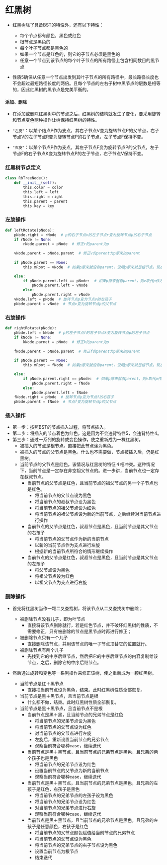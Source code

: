 
# 红黑树

* 红黑树除了具备BST的特性外，还有以下特性：
    * 每个节点都有颜色，黑色或红色
    * 根节点是黑色的
    * 每个叶子节点都是黑色的
    * 如果一个节点是红色的，则它的子节点必须是黑色的
    * 任意一个节点到该节点的每个叶子节点的所有路径上包含相同数目的黑节点

* 性质5确保从任意一个节点出发到其叶子节点的所有路径中，最长路径长度也不会超过最短路径长度的两倍。且每个节点的左右子树中黑节点的层数是相等的，因此红黑树的黑节点是完美平衡的。

#### 添加、删除

* 在添加或删除红黑树中的节点之后，红黑树的结构就发生了变化，要采用旋转和节点变色两种操作让树保持红黑树的特性。

* `"左旋"`：以某个结点P作为支点，其右子节点V变为旋转节点P的父节点，右子节点V的左子节点R变为旋转节点P的右子节点，左子节点F保持不变。

* `"右旋"`：以某个节点P作为支点，其左子节点F变为旋转节点P的父节点，左子节点F的右子节点K变为旋转节点P的左子节点，右子节点V保持不变。

### 红黑树节点定义


```python
class RbTreeNode():
    def __init__(self):
        this.color = color
        this.left = left
        this.right = right
        this.parent = parent
        this.key = key
```

### 左旋操作


```python
def leftRotate(pNode):
    pNode.right = rNode  # p的右子节点v的左子节点r变为旋转节点p的右子节点
    if rNode != None:
        rNode.parnet = pNode  # 修正r的parent为p
        
    vNode.parent = pNode.parent  # 修正v的parent为p原来的parent
    
    if pNode.parent == None:
        this.mRoot = vNode  # 如果p原来就没有parent，说明p原来就是根节点。现在v要变成p的parent，则新的根节点要更新为v

    else:
        if pNode.parent.left == pNode:  # 如果p原来就有parent，则v取代p作为这个parent的左孩子或右孩子
            pNode.parent.left = vNode
        else:
            pNode.parent.right = vNode
    vNode.left = pNode  # 旋转节点p变为节点v的左孩子
    pNode.parent = vNode  # 节点v变为旋转节点p的父节点
```

### 右旋操作


```python
def rightRotate(pNode):
    pNode.left = kNode  # p的左子节点f的右子节点k变为旋转节点p的左子节点
    if kNode != None:
        kNode.parnet = pNode  # 修正k的parent为p
        
    fNode.parent = pNode.parent  # 修正f的parent为p原来的parent
    
    if pNode.parent == None:
        this.mRoot = fNode  # 如果p原来就没有parent，说明p原来就是根节点。现在f要变成p的parent，则新的根节点要更新为f

    else:
        if pNode.parent.right == pNode:  # 如果p原来就有parent，则v取代p作为这个parent的左孩子或右孩子
            pNode.parent.right = fNode
        else:
            pNode.parent.left = fNode
    fNode.right = pNode  # 旋转节点p变为节点f的右孩子
    pNode.parent = fNode  # 节点f变为旋转节点p的父节点
```

### 插入操作

* 第一步：按照BST的节点插入过程，将节点插入。
* 第二步：将插入的节点着色为红色，这是因为不会违背特性5，会违背特性4。
* 第三步：通过一系列的旋转或变色操作，使之重新成为一棵红黑树。
    * 被插入的节点是根节点。直接把此节点涂为黑色。
    * 被插入的节点的父节点是黑色。什么也不需要做，节点被插入后，仍是红黑树。
    * 当前节点的父节点是红色。该情况与红黑树的特征４相冲突。这种情况下，当前节点是一定存在非空祖父节点的。进一步讲，当前节点也一定存在叔叔节点。
        * 当前节点的父节点是红色，且当前节点的祖父节点的另一个子节点也是红色。
            * 将当前节点的父节点设为黑色
            * 将当前节点的叔叔节点设为黑色
            * 将当前节点的祖父节点设为红色
            * 将当前节点的祖父节点设为新的当前节点，之后继续对当前节点进行操作
        * 当前节点的父节点是红色，叔叔节点是黑色，且当前节点是其父节点的右孩子
            * 将当前节点的父节点作为新的当前节点
            * 以新的当前节点作为支点进行左旋
            * 根据新的当前节点所符合的情形继续操作
        * 当前节点的父节点是红色，叔叔节点是黑色，且当前节点是其父节点的左孩子
            * 将父节点设为黑色
            * 将祖父节点设为红色
            * 以祖父节点为支点进行右旋

### 删除操作 

* 首先将红黑树当作一颗二叉查找树，将该节点从二叉查找树中删除；
    * 被删除节点没有儿子，即为叶节点
        * 直接将该节点删除就行，若是红色节点，并不破坏红黑树的性质，不需要修正，只有被删除的节点是黑节点时再进行修正；
    * 被删除节点只有一个儿子
        * 直接删除该节点，并用该节点的唯一子节点顶替它的位置就行。
    * 被删除节点有两个儿子
        * 先找到它的中序后继节点，然后把它的中序后继节点的内容复制给该节点，之后，删除它的中序后继节点。
    
* 然后通过旋转和变色等一系列操作来修正该树，使之重新成为一颗红黑树。
    * 当前节点是红＋黑节点
        * 直接把当前节点设为黑色，结束。此时红黑树性质全部恢复。
    * 当前节点是黑＋黑节点，且当前节点是根
        * 什么都不做，结束。此时红黑树性质全部恢复。
    * 当前节点是黑＋黑节点，且当前节点不是根
        * 当前节点是黑＋黑，且当前节点的兄弟节点是红色
            * 将当前节点的兄弟节点设为黑色
            * 将当前节点的父节点设为红色
            * 对当前节点的父节点进行左旋
            * 左旋后，重新设置当前节点的兄弟节点
            * 观察当前符合哪种case，继续迭代
        * 当前节点是黑＋黑节点，且当前节点的兄弟节点是黑色，且兄弟的两个孩子也是黑色
            * 将当前节点的兄弟节点设为红色
            * 设置当前节点的父节点为新的当前节点
            * 观察当前符合哪种case，继续迭代
        * 当前节点是黑＋黑节点，且当前节点的兄弟节点是黑色，且兄弟的左孩子是红色，右孩子是黑色
            * 将当前节点的兄弟节点的左孩子设为黑色
            * 将当前节点的兄弟节点设为红色
            * 对当前节点的兄弟节点进行右旋
            * 观察当前符合哪种case，继续迭代
        * 当前节点是黑＋黑节点，且当前节点的兄弟节点是黑色，且兄弟的左孩子是任意颜色，右孩子是红色
            * 将当前节点的父节点颜色赋值给当前节点的兄弟节点
            * 将当前节点的父节点设为黑色
            * 将当前节点的兄弟节点的右子节点设为黑色
            * 设置当前节点为根节点
            * 结束迭代
